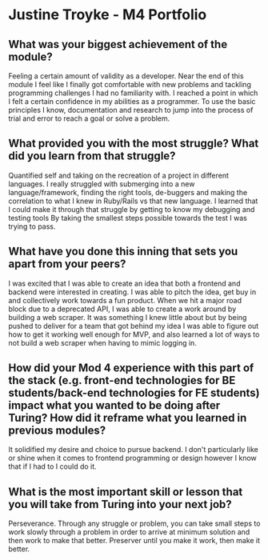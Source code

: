 # Justine Troyke - M4 Portfolio

## What was your biggest achievement of the module?
Feeling a certain amount of validity as a developer. Near the end of this module I feel like I finally got comfortable with new problems and tackling programming challenges I had no familiarity with. I reached a point in which I felt a certain confidence in my abilities as a programmer. To use the basic principles I know, documentation and research to jump into the process of trial and error to reach a goal or solve a problem.

## What provided you with the most struggle? What did you learn from that struggle?
Quantified self and taking on the recreation of a project in different languages. I really struggled with submerging into a new
language/framework, finding the right tools, de-buggers and making the correlation to what I knew in Ruby/Rails vs that new language.
I learned that I could make it through that struggle by getting to know my debugging and testing tools By taking the smallest steps possible towards the test I was trying to pass.

## What have you done this inning that sets you apart from your peers?
I was excited that I was able to create an idea that both a frontend and backend were interested in creating. I was able to pitch the idea, get buy in and collectively work towards a fun product. When we hit a major road block due to a deprecated API, I was able to create a work around by building a web scraper. It was something I knew little about but by being pushed to deliver for a team that got behind my idea I was able to figure out how to get it working well enough for MVP, and also learned a lot of ways to not build a web scraper when having to mimic logging in.

## How did your Mod 4 experience with this part of the stack (e.g. front-end technologies for BE students/back-end technologies for FE students) impact what you wanted to be doing after Turing? How did it reframe what you learned in previous modules?
It solidified my desire and choice to pursue backend. I don't particularly like or shine when it comes to frontend programming or design however I know that if I had to I could do it.

## What is the most important skill or lesson that you will take from Turing into your next job?
Perseverance. Through any struggle or problem, you can take small steps to work slowly through a problem in order to arrive at minimum solution and then work to make that better. Preserver until you make it work, then make it better.
